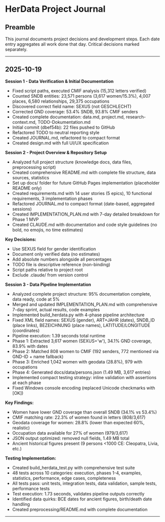 # HerData Project Journal

## Preamble

This journal documents project decisions and development steps. Each date entry aggregates all work done that day. Critical decisions marked separately.

---

## 2025-10-19

**Session 1 - Data Verification & Initial Documentation**
- Fixed script paths, executed CMIF analysis (15,312 letters verified)
- Counted SNDB entities: 23,571 persons (3,617 women/15.3%), 4,007 places, 6,580 relationships, 29,375 occupations
- Discovered correct field name: SEXUS (not GESCHLECHT)
- Corrected GND coverage: 53.4% SNDB, 93.8% CMIF senders
- Created complete documentation: data.md, project.md, research-context.md, TODO-Dokumentation.md
- Initial commit (dbef54b): 22 files pushed to GitHub
- Refactored TODO to neutral reporting style
- Created JOURNAL.md, refactored to compact format
- Created design.md with full UI/UX specification

**Session 2 - Project Overview & Repository Setup**
- Analyzed full project structure (knowledge docs, data files, preprocessing script)
- Created comprehensive README.md with complete file structure, data sources, statistics
- Set up docs/ folder for future GitHub Pages implementation (placeholder README only)
- Created requirements.md with 14 user stories (5 epics), 10 functional requirements, 3 implementation phases
- Refactored JOURNAL.md to compact format (date-based, aggregated sessions)
- Created IMPLEMENTATION_PLAN.md with 7-day detailed breakdown for Phase 1 MVP
- Created CLAUDE.md with documentation and code style guidelines (no bold, no emojis, no time estimates)

**Key Decisions:**
- Use SEXUS field for gender identification
- Document only verified data (no estimates)
- Add absolute numbers alongside all percentages
- TODO file is descriptive reference (non-binding)
- Script paths relative to project root
- Exclude .claude/ from version control

**Session 3 - Data Pipeline Implementation**
- Analyzed complete project structure: 95% documentation complete, data ready, code at 5%
- Merged and updated IMPLEMENTATION_PLAN.md with comprehensive 7-day sprint, actual results, code examples
- Implemented build_herdata.py with 4-phase pipeline architecture
- Fixed XML field names: SEXUS (gender), ART+JAHR (dates), SNDB_ID (place links), BEZEICHNUNG (place names), LATITUDE/LONGITUDE (coordinates)
- Pipeline execution: 1.39 seconds total runtime
- Phase 1: Extracted 3,617 women (SEXUS='w'), 34.1% GND coverage, 83.9% with dates
- Phase 2: Matched 808 women to CMIF (192 senders, 772 mentioned via GND-ID + name fallback)
- Phase 3: Enriched 1,042 women with geodata (28.8%), 979 with occupations
- Phase 4: Generated docs/data/persons.json (1.49 MB, 3,617 entries)
- Implemented compact testing strategy: inline validation with assertions at each phase
- Fixed Windows console encoding (replaced Unicode checkmarks with [OK])

**Key Findings:**
- Women have lower GND coverage than overall SNDB (34.1% vs 53.4%)
- CMIF matching rate: 22.3% of women found in letters (808/3,617)
- Geodata coverage for women: 28.8% (lower than expected 60%, realistic)
- Occupation data available for 27% of women (979/3,617)
- JSON output optimized: removed null fields, 1.49 MB total
- Ancient historical figures present (9 persons <1000 CE: Cleopatra, Livia, etc.)

**Testing Implementation:**
- Created build_herdata_test.py with comprehensive test suite
- 48 tests across 10 categories: execution, phases 1-4, examples, statistics, performance, edge cases, completeness
- All tests pass: unit tests, integration tests, data validation, sample tests, performance tests
- Test execution: 1.73 seconds, validates pipeline outputs correctly
- Identified data quirks: BCE dates for ancient figures, birth/death date handling
- Created preprocessing/README.md with complete documentation

---
